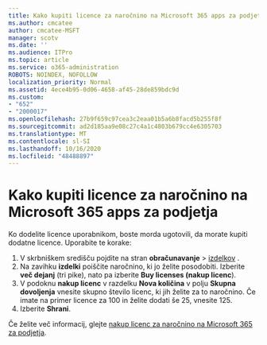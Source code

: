 ```yaml
---
title: Kako kupiti licence za naročnino na Microsoft 365 apps za podjetja
ms.author: cmcatee
author: cmcatee-MSFT
manager: scotv
ms.date: ''
ms.audience: ITPro
ms.topic: article
ms.service: o365-administration
ROBOTS: NOINDEX, NOFOLLOW
localization_priority: Normal
ms.assetid: 4ece4b95-0d06-4658-af45-28de859bdc9d
ms.custom:
- "652"
- "2000017"
ms.openlocfilehash: 27b9f659c97cea3c2eaa01b5a6b8facd5b255f8f
ms.sourcegitcommit: ad2d185aa9e08c27c4a1c4803b679cc4e6305703
ms.translationtype: MT
ms.contentlocale: sl-SI
ms.lasthandoff: 10/16/2020
ms.locfileid: "48488897"
---
```

# <a name="how-to-buy-licenses-for-your-microsoft-365-apps-for-business-subscription"></a>Kako kupiti licence za naročnino na Microsoft 365 apps za podjetja

Ko dodelite licence uporabnikom, boste morda ugotovili, da morate kupiti dodatne licence. Uporabite te korake:
  
1. V skrbniškem središču pojdite na stran **obračunavanje**  >  [izdelkov](https://go.microsoft.com/fwlink/p/?linkid=842054) .
2. Na zavihku **izdelki** poiščite naročnino, ki jo želite posodobiti. Izberite **več dejanj** (tri pike), nato pa izberite **Buy licenses (nakup licenc**).
3. V podoknu **nakup licenc** v razdelku **Nova količina** v polju **Skupna dovoljenja** vnesite skupno število licenc, ki jih želite za to naročnino. Če imate na primer licence za 100 in želite dodati še 25, vnesite 125.
4. Izberite **Shrani**.

Če želite več informacij, glejte [nakup licenc za naročnino na Microsoft 365 za podjetja](https://docs.microsoft.com/microsoft-365/commerce/licenses/buy-licenses).